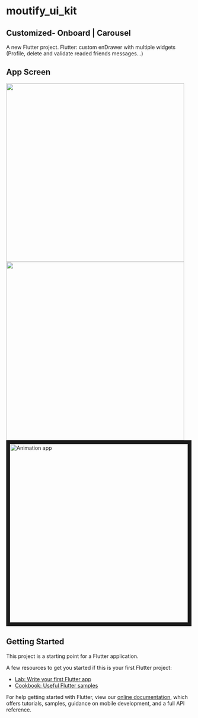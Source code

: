 # moutify_ui_kit
 
## Customized- Onboard | Carousel 


A new Flutter project.
Flutter: custom enDrawer with multiple widgets (Profile, delete and validate readed friends messages...)

## App Screen

<img src="screens/01.png" height="480px" > 	 <img height="480px" src="screens/02.png"><a href="http://www.youtube.com/watch?feature=player_embedded&v=FLW1XyUsXZg" target="_blank">  <img src="screens/movie.png" alt="Animation app" height="480px" border="10" /></a>

## Getting Started

This project is a starting point for a Flutter application.

A few resources to get you started if this is your first Flutter project:

- [Lab: Write your first Flutter app](https://flutter.dev/docs/get-started/codelab)
- [Cookbook: Useful Flutter samples](https://flutter.dev/docs/cookbook)

For help getting started with Flutter, view our
[online documentation](https://flutter.dev/docs), which offers tutorials,
samples, guidance on mobile development, and a full API reference.

